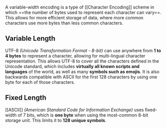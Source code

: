 A variable-width encoding is a type of [[Character Encoding]] scheme in which ==the number of bytes used to represent each character can vary==. This allows for more efficient storage of data, where more common characters use more bytes than less common characters.
## Variable Length
UTF-8 *(Unicode Transformation Format - 8-bit)* can use anywhere from **1 to 4 bytes** to represent a character, allowing for multi-lingual character representation. This allows UTF-8 to cover all the characters defined in the Unicode standard, which includes **virtually all known scripts and languages** of the world, as well as many **symbols such as emojis**. It is also backwards compatible with ASCII for the first 128 characters by using one byte for each of those characters.
## Fixed Length
[[ASCII]] *(American Standard Code for Information Exchange)* uses fixed-width of 7 bits, which is **one byte** when using the most-common 8-bit storage unit. This limits it to **128 unique symbols**. 
